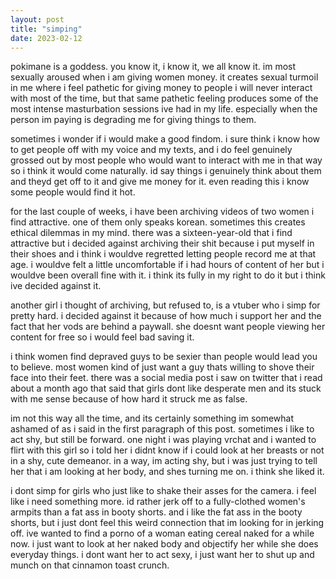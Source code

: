 ```yaml
---
layout: post
title: "simping"
date: 2023-02-12
---
```


pokimane is a goddess. you know it, i know it, we all know it. im most sexually aroused when i am giving women money. it creates sexual turmoil in me where i feel pathetic for giving money to people i will never interact with most of the time, but that same pathetic feeling produces some of the most intense masturbation sessions ive had in my life. especially when the person im paying is degrading me for giving things to them.

sometimes i wonder if i would make a good findom. i sure think i know how to get people off with my voice and my texts, and i do feel genuinely grossed out by most people who would want to interact with me in that way so i think it would come naturally. id say things i genuinely think about them and theyd get off to it and give me money for it. even reading this i know some people would find it hot.

for the last couple of weeks, i have been archiving videos of two women i find attractive. one of them only speaks korean. sometimes this creates ethical dilemmas in my mind. there was a sixteen-year-old that i find attractive but i decided against archiving their shit because i put myself in their shoes and i think i wouldve regretted letting people record me at that age. i wouldve felt a little uncomfortable if i had hours of content of her but i wouldve been overall fine with it. i think its fully in my right to do it but i think ive decided against it. 

another girl i thought of archiving, but refused to, is a vtuber who i simp for pretty hard. i decided against it because of how much i support her and the fact that her vods are behind a paywall. she doesnt want people viewing her content for free so i would feel bad saving it.

i think women find depraved guys to be sexier than people would lead you to believe. most women kind of just want a guy thats willing to shove their face into their feet. there was a social media post i saw on twitter that i read about a month ago that said that girls dont like desperate men and its stuck with me sense because of how hard it struck me as false.

im not this way all the time, and its certainly something im somewhat ashamed of as i said in the first paragraph of this post. sometimes i like to act shy, but still be forward. one night i was playing vrchat and i wanted to flirt with this girl so i told her i didnt know if i could look at her breasts or not in a shy, cute demeanor. in a way, im acting shy, but i was just trying to tell her that i am looking at her body, and shes turning me on. i think she liked it.

i dont simp for girls who just like to shake their asses for the camera. i feel like i need something more. id rather jerk off to a fully-clothed women's armpits than a fat ass in booty shorts. and i like the fat ass in the booty shorts, but i just dont feel this weird connection that im looking for in jerking off. ive wanted to find a porno of a woman eating cereal naked for a while now. i just want to look at her naked body and objectify her while she does everyday things. i dont want her to act sexy, i just want her to shut up and munch on that cinnamon toast crunch.